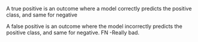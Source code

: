 A true positive is an outcome where a model correctly predicts the positive class, and same for negative

A false positive is an outcome where the model incorrectly predicts the positive class, and same for negative. FN -Really bad.
